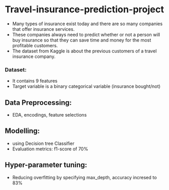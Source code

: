 # Travel-insurance-prediction-project
* Many types of insurance exist today and there are so many companies that offer insurance services.
 * These companies always need to predict whether or not a person will buy insurance so that they can save time and money for the most profitable customers.
* The dataset from Kaggle is about the previous customers of a travel insurance company.

### Dataset:
* It contains 9 features
* Target variable is a binary categorical variable (insurance bought/not)

## Data Preprocessing:
* EDA, encodings, feature selections

## Modelling:
* using Decision tree Classifier
* Evaluation metrics: f1-score of 70%

## Hyper-parameter tuning:
* Reducing overfitting by specifying max_depth, accuracy incresed to 83%
